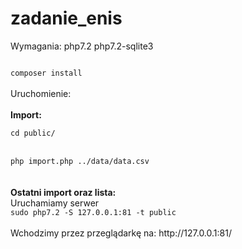 # zadanie_enis

Wymagania:
php7.2
php7.2-sqlite3

<code>
composer install
</code>

<br>
Uruchomienie:
<br>
<br>
<b>Import:</b><br>
<code>
cd public/
</code>
<br>
<code>
php import.php ../data/data.csv
</code>

<br>
<br>
<b>Ostatni import oraz lista:</b><br>
Uruchamiamy serwer
<code>
sudo php7.2 -S 127.0.0.1:81 -t public
</code>
<br>
Wchodzimy przez przeglądarkę na:
http://127.0.0.1:81/
